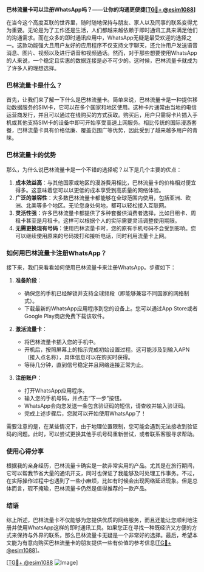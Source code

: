 **巴林流量卡可以注册WhatsApp吗？——让你的沟通更便捷[[TG💪+ @esim1088](https://t.me/s/esim1088)]**

在当今这个高度互联的世界里，随时随地保持与朋友、家人以及同事的联系变得尤为重要。无论是为了工作还是生活，人们都越来越依赖于即时通讯工具来满足他们的沟通需求。而在众多的即时通讯应用中，WhatsApp无疑是最受欢迎的选择之一。这款功能强大且用户友好的应用程序不仅支持文字聊天，还允许用户发送语音消息、图片、视频以及进行语音和视频通话。然而，对于那些想要使用WhatsApp的人来说，一个稳定且实惠的数据连接是必不可少的。这时候，巴林流量卡就成为了许多人的理想选择。

### 巴林流量卡是什么？

首先，让我们来了解一下什么是巴林流量卡。简单来说，巴林流量卡是一种提供移动数据服务的SIM卡，它可以在多个国家和地区使用。这种卡片通常由当地的电信运营商发行，并且可以通过在线购买的方式获取。购买后，用户只需将卡片插入手机或其他支持SIM卡的设备中即可开始享受高速上网服务。相比传统的国际漫游套餐，巴林流量卡具有价格低廉、覆盖范围广等优势，因此受到了越来越多用户的青睐。

### 巴林流量卡的优势

那么，为什么说巴林流量卡是一个不错的选择呢？以下是几个主要的优点：

1. **成本效益高**：与其他国家或地区的漫游费用相比，巴林流量卡的价格相对便宜得多。这意味着您可以以更低的成本享受到高质量的网络体验。
2. **广泛的兼容性**：大多数巴林流量卡都能够在全球范围内使用，包括亚洲、欧洲、北美等多个地区。无论您身处何地，都可以轻松接入互联网。
3. **灵活性强**：许多巴林流量卡都提供了多种套餐供消费者选择，比如日租卡、周租卡甚至是月租卡。这样可以根据个人的实际需要灵活调整使用期限。
4. **无需更换现有号码**：使用巴林流量卡时，您的原有手机号码不会受到影响。您可以继续使用原来的号码拨打和接听电话，同时利用流量卡上网。

### 如何用巴林流量卡注册WhatsApp？

接下来，我们来看看如何使用巴林流量卡来注册WhatsApp。步骤如下：

1. **准备阶段**：
   - 确保您的手机已经解锁并支持全球频段（即能够兼容不同国家的网络制式）。
   - 下载最新的WhatsApp应用程序到您的设备上。您可以通过App Store或者Google Play商店免费下载该软件。
   
2. **激活流量卡**：
   - 将巴林流量卡插入您的手机中。
   - 开机后，按照屏幕上的指示完成初始设置过程。这可能涉及到输入APN（接入点名称），具体信息可以在购买时获得。
   - 等待几分钟，直到信号稳定并且网络连接正常为止。

3. **注册账户**：
   - 打开WhatsApp应用程序。
   - 输入您的手机号码，并点击“下一步”按钮。
   - WhatsApp会向您发送一条包含验证码的短信，请查收并输入验证码。
   - 完成上述步骤后，您就可以开始使用WhatsApp了！

需要注意的是，在某些情况下，由于地理位置限制，您可能会遇到无法接收到验证码的问题。此时，可以尝试更换其他手机号码重新尝试，或者联系客服寻求帮助。

### 使用心得分享

根据我的亲身经历，巴林流量卡确实是一款非常实用的产品。尤其是在旅行期间，它可以帮我节省大量的通讯开支，同时也保证了我能够及时处理工作事务。不过，在实际操作过程中也遇到了一些小麻烦，比如有时候会出现网络延迟现象。但是总体而言，瑕不掩瑜，巴林流量卡仍然是值得推荐的一款产品。

### 结语

综上所述，巴林流量卡不仅能够为您提供优质的网络服务，而且还能让您顺利地注册并使用WhatsApp这样的即时通讯工具。如果您正在寻找一种既经济又方便的方式来保持与外界的联系，那么巴林流量卡无疑是一个非常好的选择。最后，希望本文能为有意向购买巴林流量卡的朋友提供一些有价值的参考信息[[TG💪+ @esim1088](https://t.me/s/esim1088)]。

[[TG💪+ @esim1088](https://t.me/s/esim1088) ![Image](https://i.postimg.cc/4NQfJmqS/Snipaste-2025-05-13-00-14-12.png)]